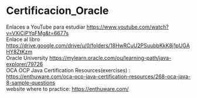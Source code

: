 # Certificacion_Oracle
Enlaces a YouTube para estudiar https://www.youtube.com/watch?v=VXiCiPYqFMg&t=6677s <br>
Enlace al libro https://drive.google.com/drive/u/0/folders/18HwRCuU2PSuubbKkK8j1pUGAHY8ZtKzm <br>
Oracle University https://mylearn.oracle.com/ou/learning-path/java-explorer/79726 <br>
OCA OCP Java Certification Resources(exercises) : https://enthuware.com/oca-ocp-java-certification-resources/268-oca-java-8-sample-questions <br>
website where to practice: https://enthuware.com/
